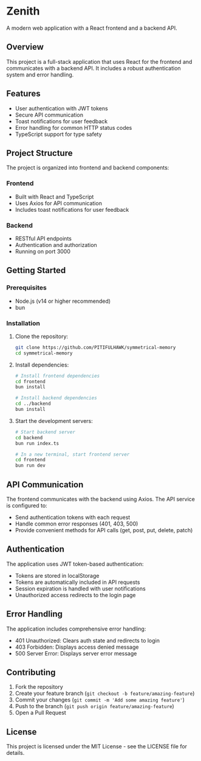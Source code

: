 # Zenith

A modern web application with a React frontend and a backend API.

## Overview

This project is a full-stack application that uses React for the frontend and communicates with a backend API. It includes a robust authentication system and error handling.

## Features

- User authentication with JWT tokens
- Secure API communication
- Toast notifications for user feedback
- Error handling for common HTTP status codes
- TypeScript support for type safety

## Project Structure

The project is organized into frontend and backend components:

### Frontend

- Built with React and TypeScript
- Uses Axios for API communication
- Includes toast notifications for user feedback

### Backend

- RESTful API endpoints
- Authentication and authorization
- Running on port 3000

## Getting Started

### Prerequisites

- Node.js (v14 or higher recommended)
- bun

### Installation

1. Clone the repository:
   ```bash
   git clone https://github.com/PITIFULHAWK/symmetrical-memory
   cd symmetrical-memory
   ```

2. Install dependencies:
   ```bash
   # Install frontend dependencies
   cd frontend
   bun install
   
   # Install backend dependencies
   cd ../backend
   bun install
   ```

3. Start the development servers:
   ```bash
   # Start backend server
   cd backend
   bun run index.ts
   
   # In a new terminal, start frontend server
   cd frontend
   bun run dev
   ```

## API Communication

The frontend communicates with the backend using Axios. The API service is configured to:

- Send authentication tokens with each request
- Handle common error responses (401, 403, 500)
- Provide convenient methods for API calls (get, post, put, delete, patch)

## Authentication

The application uses JWT token-based authentication:

- Tokens are stored in localStorage
- Tokens are automatically included in API requests
- Session expiration is handled with user notifications
- Unauthorized access redirects to the login page

## Error Handling

The application includes comprehensive error handling:

- 401 Unauthorized: Clears auth state and redirects to login
- 403 Forbidden: Displays access denied message
- 500 Server Error: Displays server error message

## Contributing

1. Fork the repository
2. Create your feature branch (`git checkout -b feature/amazing-feature`)
3. Commit your changes (`git commit -m 'Add some amazing feature'`)
4. Push to the branch (`git push origin feature/amazing-feature`)
5. Open a Pull Request

## License

This project is licensed under the MIT License - see the LICENSE file for details.
